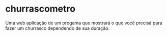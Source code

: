 # churrascometro
 Uma web aplicação de um progama que mostrará o que você precisá para fazer um churrasco dependendo de sua duração.
